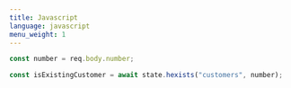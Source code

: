 ```yaml
---
title: Javascript
language: javascript
menu_weight: 1
---
```


```javascript
const number = req.body.number;

const isExistingCustomer = await state.hexists("customers", number);
```